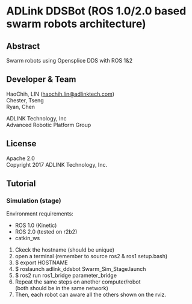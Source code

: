 # ADLink DDSBot (ROS 1.0/2.0 based swarm robots architecture)   

## Abstract  
Swarm robots using Opensplice DDS with ROS 1&2  
  
## Developer & Team
HaoChih, LIN (haochih.lin@adlinktech.com)  
Chester, Tseng  
Ryan, Chen  
  
ADLINK Technology, Inc  
Advanced Robotic Platform Group  

## License
Apache 2.0  
Copyright 2017 ADLINK Technology, Inc.  

## Tutorial
### Simulation (stage)
Environment requirements:  
* ROS 1.0 (Kinetic)  
* ROS 2.0 (tested on r2b2)  
* catkin_ws  
  
1. Ckeck the hostname (should be unique)  
2. open a terminal (remember to source ros2 & ros1 setup.bash)  
3. $ export HOSTNAME
4. $ roslaunch adlink_ddsbot Swarm_Sim_Stage.launch  
5. $ ros2 run ros1_bridge parameter_bridge  
6. Repeat the same steps on another computer/robot   
(both should be in the same network)  
7. Then, each robot can aware all the others shown on the rviz.





